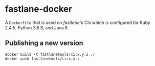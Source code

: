 # fastlane-docker

A `Dockerfile` that is used on _fastlane_'s CIs which is configured for Ruby 2.4.5, Python 3.6.8, and Java 8.

## Publishing a new version

```
docker build -t fastlanetools/ci:x.y.z ./
docker push fastlanetools/ci:x.y.z
```
